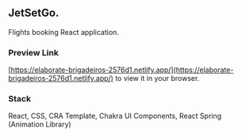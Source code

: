 ## JetSetGo.

Flights booking React application.

### Preview Link
[https://elaborate-brigadeiros-2576d1.netlify.app/](https://elaborate-brigadeiros-2576d1.netlify.app/) to view it in your browser.

### Stack

React, CSS, CRA Template, Chakra UI Components, React Spring (Animation Library)